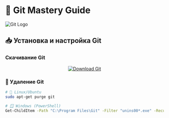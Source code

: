 # 🚀 Git Mastery Guide

![Git Logo](https://git-scm.com/images/logo@2x.png)

## 📥 Установка и настройка Git

### **Скачивание Git**
<div align="center">

[![Download Git](https://img.shields.io/badge/Download-Git-orange?style=for-the-badge&logo=git)](https://git-scm.com/downloads)

</div>

### **🔄 Удаление Git**
```bash
# 🐧 Linux/Ubuntu
sudo apt-get purge git

# 🪟 Windows (PowerShell)
Get-ChildItem -Path "C:\Program Files\Git" -Filter "unins00*.exe" -Recurse | ForEach-Object { & $_.FullName }
